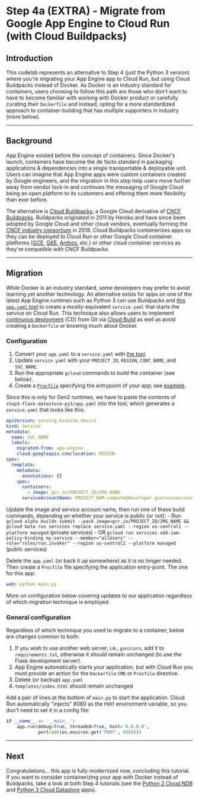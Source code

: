 # Step 4a (EXTRA) - Migrate from Google App Engine to Cloud Run (with Cloud Buildpacks)

## Introduction

This codelab represents an alternative to Step 4 (just the Python 3 version) where you're migrating your App Engine app to Cloud Run, but using Cloud Buildpacks instead of Docker. As Docker is an industry standard for containers, users choosing to follow this path are those who don't want to have to become familiar with working with Docker product or carefully curating their `Dockerfile` and instead, opting for a more standardized approach to container-building that has multiple supporters in industry (more below).

---

## Background

App Engine existed before the concept of containers. Since Docker's launch, containers have become the de facto standard in packaging applications & dependencies into a single transportable & deployable unit. Users can imagine that App Engine apps were custom containers created by Google engineers, and the migration in this step help users move further away from vendor lock-in and continues the messaging of Google Cloud being an open platform to its customers and offering them more flexibility than ever before.

The alternative is [Cloud Buildpacks](https://github.com/GoogleCloudPlatform/buildpacks), a Google Cloud derivative of [CNCF Buildpacks](https://buildpacks.io/). Buildpacks originated in 2011 by Heroku and have since been adopted by Google Cloud and other cloud vendors, eventually forming the [CNCF industry consortium](https://www.cncf.io/about/members/) in 2018. Cloud Buildpacks containerizes apps so they can be deployed to Cloud Run or other Google Cloud container platforms ([GCE](https://cloud.google.com/compute), [GKE](https://cloud.google.com/kubernetes-engine), [Anthos](http://cloud.google.com/anthos), etc.) or other cloud container services as they're compatible with CNCF Buildpacks.

---

## Migration

While Docker is an industry standard, some developers may prefer to avoid learning yet another technology. An alternative exists for apps on one of the latest App Engine runtimes such as Python 3 can use Buildpacks and [this `app.yaml` tool](http://googlecloudplatform.github.io/app-engine-cloud-run-converter) to create a mostly-equivalent `service.yaml` that starts the service on Cloud Run. This technique also allows users to implement [continuous deployment](https://cloud.google.com/run/docs/continuous-deployment-with-cloud-build) (CD) from Git via [Cloud Build](https://cloud.google.com/cloud-build) as well as avoid creating a `Dockerfile` or knowing much about Docker.

### Configuration

1. Convert your `app.yaml` to a `service.yaml` with [the tool](http://googlecloudplatform.github.io/app-engine-cloud-run-converter).
1. Update `service.yaml` with your `PROJECT_ID`, `REGION`, `CONT_NAME`, and `SVC_NAME`.
1. Run the appropriate `gcloud` commands to build the container (see below).
1. Create a [`Procfile`](https://devcenter.heroku.com/articles/procfile) specifying the entrypoint of your app; see [example](https://devcenter.heroku.com/articles/getting-started-with-python#define-a-procfile).

Since this is only for Gen2 runtimes, we have to paste the contents of `step3-flask-datastore-py3/app.yaml` into the tool, which generates a `service.yaml` that looks like this:

```yml
apiVersion: serving.knative.dev/v1
kind: Service
metadata:
  name: SVC_NAME
  labels:
    migrated-from: app-engine
    cloud.googleapis.com/location: REGION
spec:
  template:
    metadata:
      annotations: {}
    spec:
      containers:
        - image: gcr.io/PROJECT_ID/IMG_NAME
      serviceAccountName: PROJECT_NUM-compute@developer.gserviceaccount.com
```

Update the image and service account name, then run one of these build commands, depending on whether your service is public (or not):
    - Run `gcloud alpha builds submit --pack image=gcr.io/PROJECT_ID/IMG_NAME && gcloud beta run services replace service.yaml --region us-central1 --platform managed` (private services)
    - OR `gcloud run services add-iam-policy-binding my-service --member="allUsers" --role="roles/run.invoker" --region us-central1 --platform managed` (public services)

Delete the `app.yaml` (or back it up somewhere) as it is no longer needed. Then create a `Procfile` file specifying the application entry-point. The one for this app:

```yml
web: python main.py
```

More on configuration below covering updates to our application regardless of which migration technique is employed.

### General configuration

Regardless of which technique you used to migrate to a container, below are changes common to both:

1. If you wish to use another web server, i.e., `gunicorn`, add it to `requirements.txt`, otherwise it should remain unchanged (to use the Flask development server).
1. App Engine automatically starts your application, but with Cloud Run you must provide an action for the `Dockerfile` `CMD` or `Procfile` directive.
1. Delete (or backup) `app.yaml`
1. `templates/index.html` should remain unchanged

Add a pair of lines at the bottom of `main.py` to start the application. Cloud Run automatically "injects" 8080 as the `PORT` environment variable, so you don't need to set it in a config file:

```python
if __name__ == '__main__':
    app.run(debug=True, threaded=True, host='0.0.0.0',
            port=int(os.environ.get('PORT', 8080)))
```

---

## Next

Congratulations... this app is fully modernized now, concluding this tutorial. If you want to consider containerizing your app with Docker instead of Buildpacks, take a look at both Step 4 tutorials (see the [Python 2 Cloud NDB](/step4-cloudndb-cloudrun-py2) and [Python 3 Cloud Datastore](/step4-cloudds-cloudrun-py3) apps).
